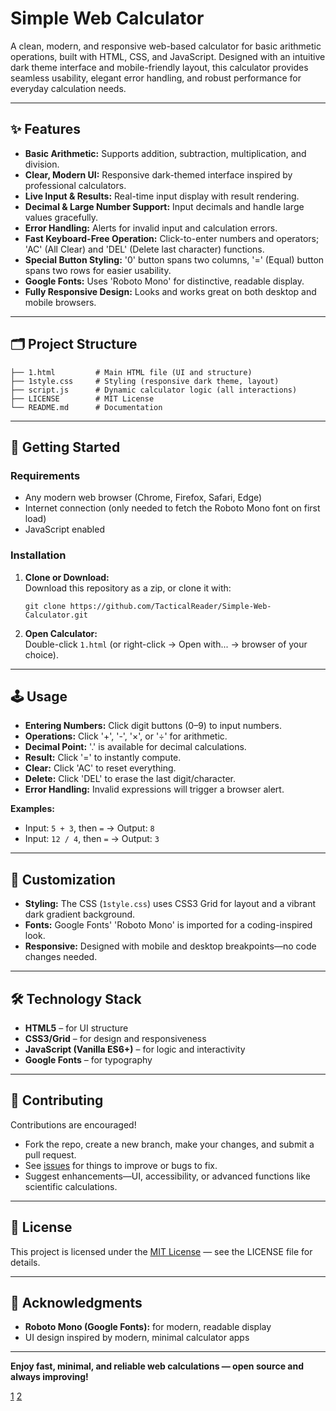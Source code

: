 
# Simple Web Calculator

A clean, modern, and responsive web-based calculator for basic arithmetic operations, built with HTML, CSS, and JavaScript. Designed with an intuitive dark theme interface and mobile-friendly layout, this calculator provides seamless usability, elegant error handling, and robust performance for everyday calculation needs.

***

## ✨ Features

- **Basic Arithmetic:** Supports addition, subtraction, multiplication, and division.
- **Clear, Modern UI:** Responsive dark-themed interface inspired by professional calculators.
- **Live Input & Results:** Real-time input display with result rendering.
- **Decimal & Large Number Support:** Input decimals and handle large values gracefully.
- **Error Handling:** Alerts for invalid input and calculation errors.
- **Fast Keyboard-Free Operation:** Click-to-enter numbers and operators; 'AC' (All Clear) and 'DEL' (Delete last character) functions.
- **Special Button Styling:** '0' button spans two columns, '=' (Equal) button spans two rows for easier usability.
- **Google Fonts:** Uses 'Roboto Mono' for distinctive, readable display.
- **Fully Responsive Design:** Looks and works great on both desktop and mobile browsers.

***

## 🗂️ Project Structure

```
├── 1.html         # Main HTML file (UI and structure)
├── 1style.css     # Styling (responsive dark theme, layout)
├── script.js      # Dynamic calculator logic (all interactions)
├── LICENSE        # MIT License
└── README.md      # Documentation
```

***

## 🚀 Getting Started

### Requirements

- Any modern web browser (Chrome, Firefox, Safari, Edge)
- Internet connection (only needed to fetch the Roboto Mono font on first load)
- JavaScript enabled

### Installation

1. **Clone or Download:**  
   Download this repository as a zip, or clone it with:
   ```
   git clone https://github.com/TacticalReader/Simple-Web-Calculator.git
   ```
2. **Open Calculator:**  
   Double-click `1.html` (or right-click → Open with... → browser of your choice).

***

## 🕹️ Usage

- **Entering Numbers:** Click digit buttons (0–9) to input numbers.
- **Operations:** Click '+', '-', '×', or '÷' for arithmetic.
- **Decimal Point:** '.' is available for decimal calculations.
- **Result:** Click '=' to instantly compute.
- **Clear:** Click 'AC' to reset everything.
- **Delete:** Click 'DEL' to erase the last digit/character.
- **Error Handling:** Invalid expressions will trigger a browser alert.

**Examples:**
- Input: `5 + 3`, then `=` → Output: `8`
- Input: `12 / 4`, then `=` → Output: `3`

***

## 🔧 Customization

- **Styling:** The CSS (`1style.css`) uses CSS3 Grid for layout and a vibrant dark gradient background.
- **Fonts:** Google Fonts' 'Roboto Mono' is imported for a coding-inspired look.
- **Responsive:** Designed with mobile and desktop breakpoints—no code changes needed.

***

## 🛠️ Technology Stack

- **HTML5** – for UI structure
- **CSS3/Grid** – for design and responsiveness
- **JavaScript (Vanilla ES6+)** – for logic and interactivity
- **Google Fonts** – for typography

***

## 🤝 Contributing

Contributions are encouraged!  
- Fork the repo, create a new branch, make your changes, and submit a pull request.
- See [issues](https://github.com/TacticalReader/Simple-Web-Calculator/issues) for things to improve or bugs to fix.
- Suggest enhancements—UI, accessibility, or advanced functions like scientific calculations.

***

## 📄 License

This project is licensed under the [MIT License](./LICENSE) — see the LICENSE file for details.

***

## 📝 Acknowledgments

- **Roboto Mono (Google Fonts):** for modern, readable display
- UI design inspired by modern, minimal calculator apps

***

**Enjoy fast, minimal, and reliable web calculations — open source and always improving!**

[1](https://github.com/TacticalReader/Simple-Web-Calculator)
[2](https://github.com/TacticalReader/Simple-Web-Calculator/blob/main/1.html)
